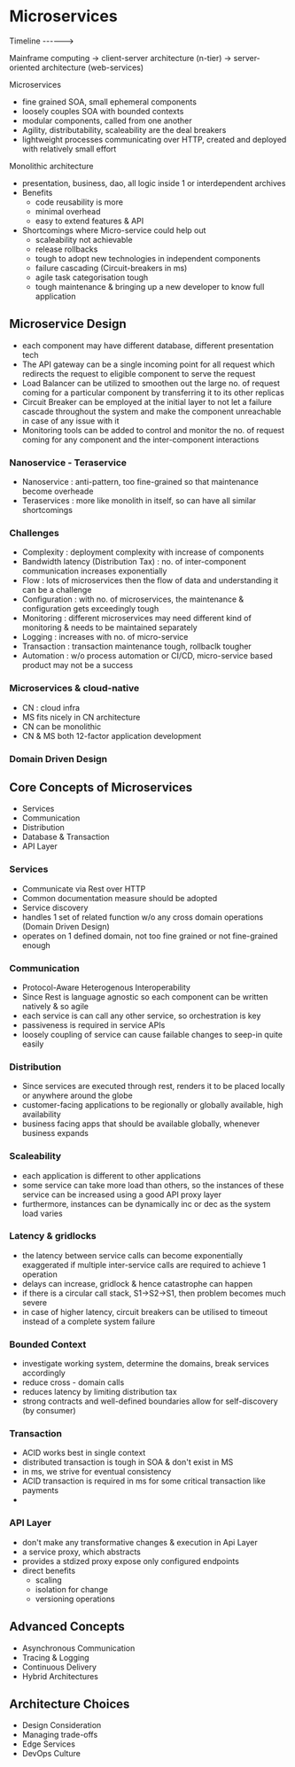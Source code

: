 # Microservices
Timeline ------> <p>

Mainframe computing -> client-server architecture (n-tier) -> server-oriented architecture (web-services)

Microservices
* fine grained SOA, small ephemeral components
* loosely couples SOA with bounded contexts
* modular components, called from one another
* Agility, distributability, scaleability are the deal breakers
* lightweight processes communicating over HTTP, created and deployed with relatively small effort

Monolithic architecture
* presentation, business, dao, all logic inside 1 or interdependent archives
* Benefits
	* code reusability is more
	* minimal overhead
	* easy to extend features & API
* Shortcomings where Micro-service could help out
	* scaleability not achievable
	* release rollbacks
	* tough to adopt new technologies in independent components
	* failure cascading (Circuit-breakers in ms)
	* agile task categorisation tough
	* tough maintenance & bringing up a new developer to know full application

## Microservice Design
* each component may have different database, different presentation tech
*  The API gateway can be a single incoming point for all request which redirects the request to eligible component to serve the request
*  Load Balancer can be utilized to smoothen out the large no. of request coming for a particular component by transferring it to its other replicas
*  Circuit Breaker can be employed at the initial layer to not let a failure cascade throughout the system and make the component unreachable in case of any issue with it
*  Monitoring tools can be added to control and monitor the no. of request coming for any component and the inter-component interactions

### Nanoservice - Teraservice
* Nanoservice : anti-pattern, too fine-grained so that maintenance become overheade
* Teraservices : more like monolith in itself, so can have all similar shortcomings

### Challenges
* Complexity : deployment complexity with increase of components
* Bandwidth latency (Distribution Tax) : no. of inter-component communication increases exponentially
* Flow : lots of microservices then the flow of data and understanding it can be a challenge
* Configuration : with no. of microservices, the maintenance & configuration gets exceedingly tough
* Monitoring : different microservices may need different kind of monitoring & needs to be maintained separately
* Logging : increases with no. of micro-service
* Transaction : transaction maintenance tough, rollbaclk tougher
* Automation : w/o process automation or CI/CD, micro-service based product may not be a success

### Microservices & cloud-native
* CN : cloud infra
* MS fits nicely in CN architecture
* CN can be monolithic
* CN & MS both 12-factor application development


### Domain Driven Design


## Core Concepts of Microservices
* Services
* Communication
* Distribution
* Database & Transaction
* API Layer

### Services
 * Communicate via Rest over HTTP
 * Common documentation measure should be adopted
 * Service discovery
 * handles 1 set of related function w/o any cross domain operations (Domain Driven Design)
 * operates on 1 defined domain, not too fine grained or not fine-grained enough

 ### Communication
 * Protocol-Aware Heterogenous Interoperability
 * Since Rest is language agnostic so each component can be written natively & so agile
 * each service is can call any other service, so orchestration is key
 * passiveness is required in service APIs
 * loosely coupling of service can cause failable changes to seep-in quite easily

 ### Distribution
 * Since services are executed through rest, renders it to be placed locally or anywhere around the globe
 * customer-facing applications to be regionally or globally available, high availability
 * business facing apps that should be available globally, whenever business expands

 ### Scaleability
 * each application is different to other applications
 * some service can take more load than others, so the instances of these service can be increased using a good API proxy layer
 * furthermore, instances can be dynamically inc or dec as the  system load varies

 ### Latency & gridlocks
 * the latency between service calls can become exponentially exaggerated if multiple inter-service calls are required to achieve 1 operation
 * delays can increase, gridlock & hence catastrophe can happen
 * if there is a circular call stack, S1->S2->S1, then problem becomes much severe
 * in case of higher latency, circuit breakers can be utilised to timeout instead of a complete system failure

### Bounded Context
* investigate working system, determine the domains, break services accordingly
* reduce cross - domain calls
* reduces latency by limiting distribution tax
* strong contracts and well-defined boundaries allow for self-discovery (by consumer)

### Transaction
* ACID works best in single context
* distributed transaction is tough in SOA & don't exist in MS
* in ms, we strive for eventual consistency
* ACID transaction is required in ms for some critical transaction like payments
* 

### API Layer
* don't make any transformative changes & execution in Api Layer
* a service proxy, which abstracts
* provides a stdized proxy expose only configured endpoints
* direct benefits
    * scaling
    * isolation for change
    * versioning operations

## Advanced Concepts
* Asynchronous Communication
* Tracing  & Logging
* Continuous Delivery
* Hybrid Architectures

## Architecture Choices
* Design Consideration
* Managing trade-offs
* Edge Services
* DevOps Culture
